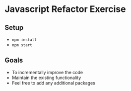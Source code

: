 # Javascript Refactor Exercise

## Setup

- `npm install`
- `npm start`

## Goals

- To incrementally improve the code
- Maintain the existing functionality
- Feel free to add any additional packages


